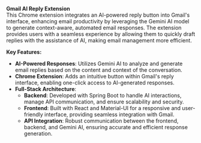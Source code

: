 **Gmail AI Reply Extension**  
This Chrome extension integrates an AI-powered reply button into Gmail's interface, enhancing email productivity by leveraging the Gemini AI model to generate context-aware, automated email responses. The extension provides users with a seamless experience by allowing them to quickly draft replies with the assistance of AI, making email management more efficient.

**Key Features:**
- **AI-Powered Responses**: Utilizes Gemini AI to analyze and generate email replies based on the content and context of the conversation.
- **Chrome Extension**: Adds an intuitive button within Gmail's reply interface, enabling one-click access to AI-generated responses.
- **Full-Stack Architecture**: 
  - **Backend**: Developed with Spring Boot to handle AI interactions, manage API communication, and ensure scalability and security.
  - **Frontend**: Built with React and Material-UI for a responsive and user-friendly interface, providing seamless integration with Gmail.
  - **API Integration**: Robust communication between the frontend, backend, and Gemini AI, ensuring accurate and efficient response generation.
